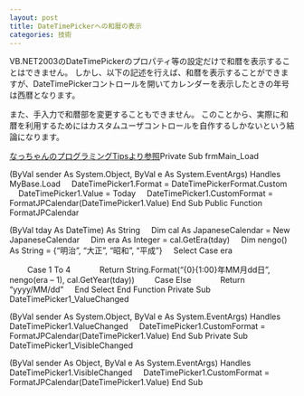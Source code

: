 ```yaml
---
layout: post
title: DateTimePickerへの和暦の表示
categories: 技術
---
```


VB.NET2003のDateTimePickerのプロパティ等の設定だけで和暦を表示することはできません。
しかし、以下の記述を行えば、和暦を表示することができますが、DateTimePickerコントロールを開いてカレンダーを表示したときの年号は西暦となります。

また、手入力で和暦部を変更することもできません。
このことから、実際に和暦を利用するためにはカスタムユーザコントロールを自作するしかないという結論になります。

<a href="http://natchan-develop.seesaa.net/article/17027490.html" target="_blank">なっちゃんのプログラミングTipsより参照</a>Private Sub frmMain_Load

(ByVal sender As System.Object, ByVal e As System.EventArgs) Handles MyBase.Load
    DateTimePicker1.Format = DateTimePickerFormat.Custom
    DateTimePicker1.Value = Today
    DateTimePicker1.CustomFormat = FormatJPCalendar(DateTimePicker1.Value)
End Sub
Public Function FormatJPCalendar

(ByVal tday As DateTime) As String
    Dim cal As JapaneseCalendar = New JapaneseCalendar
    Dim era As Integer = cal.GetEra(tday)
    Dim nengo() As String = {“明治”, “大正”, “昭和”, “平成”}
    Select Case era

        Case 1 To 4
            Return String.Format(“{0}{1:00}年MM月dd日”, nengo(era – 1), cal.GetYear(tday))
        Case Else
            Return “yyyy/MM/dd”
    End Select
End Function
Private Sub DateTimePicker1_ValueChanged

(ByVal sender As System.Object, ByVal e As System.EventArgs) 
Handles DateTimePicker1.ValueChanged
    DateTimePicker1.CustomFormat = FormatJPCalendar(DateTimePicker1.Value)
End Sub
Private Sub DateTimePicker1_VisibleChanged

(ByVal sender As Object, ByVal e As System.EventArgs) 
Handles DateTimePicker1.VisibleChanged
    DateTimePicker1.CustomFormat = FormatJPCalendar(DateTimePicker1.Value)
End Sub
